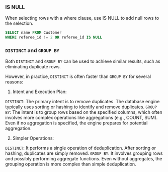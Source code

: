 ### IS NULL

When selecting rows with a where clause, use IS NULL to add null rows to the selection.

```sql
SELECT name FROM Customer
WHERE referee_id != 2 OR referee_id IS NULL
```

### `DISTINCT` and `GROUP BY`

Both `DISTINCT` and `GROUP BY` can be used to achieve similar results, such as eliminating duplicate rows.

However, in practice, `DISTINCT` is often faster than `GROUP BY` for several reasons:

1. Intent and Execution Plan:

`DISTINCT`: The primary intent is to remove duplicates. The database engine typically uses sorting or hashing to identify and remove duplicates.
`GROUP BY`: The intent is to group rows based on the specified columns, which often involves more complex operations like aggregations (e.g., COUNT, SUM). Even if no aggregation is specified, the engine prepares for potential aggregation.

2. Simpler Operations:

`DISTINCT`: It performs a single operation of deduplication. After sorting or hashing, duplicates are simply removed.
`GROUP BY`: It involves grouping rows and possibly performing aggregate functions. Even without aggregates, the grouping operation is more complex than simple deduplication.

